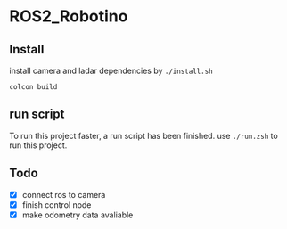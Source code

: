 # ROS2_Robotino


## Install
install camera and ladar dependencies by 
`./install.sh`

`colcon build`

## run script
To run this project faster, a run script has been finished. use `./run.zsh` to run this project.


## Todo

- [x] connect ros to camera
- [x] finish control node
- [x] make odometry data avaliable